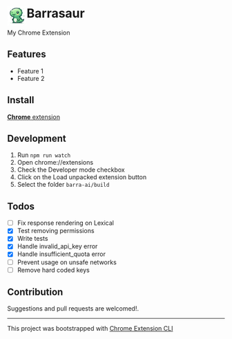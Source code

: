 # <img src="public/icons/icon_48.png" width="45" align="left"> Barrasaur

My Chrome Extension

## Features

- Feature 1
- Feature 2

## Install

[**Chrome** extension]() <!-- TODO: Add chrome extension link inside parenthesis -->

## Development

1. Run `npm run watch`
2. Open chrome://extensions
3. Check the Developer mode checkbox
4. Click on the Load unpacked extension button
5. Select the folder `barra-ai/build`

## Todos

- [ ] Fix response rendering on Lexical
- [x] Test removing permissions
- [x] Write tests
- [x] Handle invalid_api_key error
- [x] Handle insufficient_quota error
- [ ] Prevent usage on unsafe networks
- [ ] Remove hard coded keys

## Contribution

Suggestions and pull requests are welcomed!.

---

This project was bootstrapped with [Chrome Extension CLI](https://github.com/dutiyesh/chrome-extension-cli)
